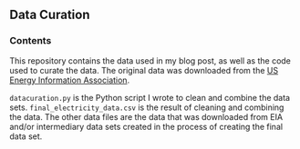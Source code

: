 ## Data Curation

### Contents 
This repository contains the data used in my blog post, as well as the code used to curate the data. The original data was downloaded from the <a href="https://www.eia.gov/" target="_blank">US Energy Information Association</a>. 

`datacuration.py` is the Python script I wrote to clean and combine the data sets. `final_electricity_data.csv` is the result of cleaning and combining the data. The other data files are the data that was downloaded from EIA and/or intermediary data sets created in the process of creating the final data set. 